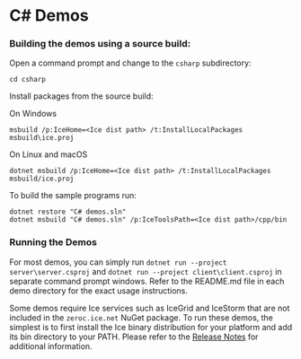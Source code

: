 # C# Demos


### Building the demos using a source build:

Open a command prompt and change to the `csharp` subdirectory:

```
cd csharp
```

Install packages from the source build:

On Windows

```
msbuild /p:IceHome=<Ice dist path> /t:InstallLocalPackages msbuild\ice.proj
```

On Linux and macOS

```
dotnet msbuild /p:IceHome=<Ice dist path> /t:InstallLocalPackages msbuild/ice.proj
```

To build the sample programs run:

```
dotnet restore "C# demos.sln"
dotnet msbuild "C# demos.sln" /p:IceToolsPath=<Ice dist path>/cpp/bin
```

### Running the Demos

For most demos, you can simply run `dotnet run --project server\server.csproj` and
`dotnet run --project client\client.csproj` in separate command prompt windows. Refer to the README.md file in each demo
directory for the exact usage instructions.

Some demos require Ice services such as IceGrid and IceStorm that are not included in the `zeroc.ice.net` NuGet package.
To run these demos, the simplest is to first install the Ice binary distribution for your platform  and add its bin
directory to your PATH. Please refer to the [Release Notes][6] for additional information.

[1]: https://doc.zeroc.com/ice/4.0/introduction
[2]: https://doc.zeroc.com/technical-articles/general-topics/chat-demo
[3]: https://marketplace.visualstudio.com/items?itemName=ZeroCInc.IceBuilder
[4]: https://doc.zeroc.com/ice/4.0/release-notes/using-the-windows-binary-distributions
[5]: https://dotnet.microsoft.com/download/dotnet-core
[6]: https://doc.zeroc.com/rel/ice-releases/ice-4-0/ice-4-0-0-release-notes
